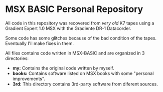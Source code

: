 # MSX BASIC Personal Repository

All code in this repository was recovered from *very old* K7 tapes using a
Gradient Expert 1.0 MSX with the Gradiente DR-1 Datacorder.

Some code has some glitches because of the bad condition of the tapes.
Eventually I'll make fixes in them.

All files contains code written in MSX-BASIC and are organized in 3
directories:

* **my:** Contains the original code written by myself.
* **books:** Contains software listed on MSX books with some "personal
  improvements".
* **3rd:** This directory contains 3rd-party software from diferent sources.
